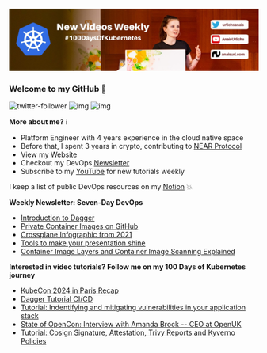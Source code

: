 ![my header image](./assets/header.jpg)

### Welcome to my GitHub 👋

![twitter-follower](https://img.shields.io/twitter/follow/urlichsanais?style=social) ![img](https://img.shields.io/youtube/channel/subscribers/UCb4mfRT5UWpjoUQRcIE2qOQ?label=YouTube%20Subscribers&style=social) ![img](https://img.shields.io/youtube/channel/views/UCb4mfRT5UWpjoUQRcIE2qOQ?label=Total%20views%20on%20my%20YouTube%20Channel&style=social) 

**More about me?** ℹ️
* Platform Engineer with 4 years experience in the cloud native space
* Before that, I spent 3 years in crypto, contributing to [NEAR Protocol](https://github.com/near)
* View my [Website](https://anaisurl.com/)
* Checkout my DevOps [Newsletter](https://anaisurl.com/tag/devops)
* Subscribe to my [YouTube](https://www.youtube.com/c/AnaisUrlichs) for new tutorials weekly

I keep a list of public DevOps resources on my [Notion](https://devops.anaisurl.com/) :boom:

**Weekly Newsletter: Seven-Day DevOps**
<!-- NEWSLETTER-LIST:START -->
- [Introduction to Dagger](https://anaisurl.com/introduction-to-dagger/)
- [Private Container Images on GitHub](https://anaisurl.com/private-container-images-on-github/)
- [Crossplane Infographic from 2021](https://anaisurl.com/crossplane-infographic-from-2021/)
- [Tools to make your presentation shine](https://anaisurl.com/tools-to-make-your-presentation-shine/)
- [Container Image Layers and Container Image Scanning Explained](https://anaisurl.com/container-image-layers-explained/)
<!-- NEWSLETTER-LIST:END -->

**Interested in video tutorials? Follow me on my 100 Days of Kubernetes journey**
<!-- YOUTUBE-LIST:START -->
- [KubeCon 2024 in Paris Recap](https://www.youtube.com/watch?v=Hjpc_tk4K_Y)
- [Dagger Tutorial CI/CD](https://www.youtube.com/watch?v=Rc0NCpc2YSc)
- [Tutorial: Indentifying and mitigating vulnerabilities in your application stack](https://www.youtube.com/watch?v=B0unHu1C1uU)
- [State of OpenCon: Interview with Amanda Brock -- CEO at OpenUK](https://www.youtube.com/watch?v=ReJOB42YaPA)
- [Tutorial: Cosign Signature, Attestation, Trivy Reports and Kyverno Policies](https://www.youtube.com/watch?v=soTg-b-Uqkw)
<!-- YOUTUBE-LIST:END -->
